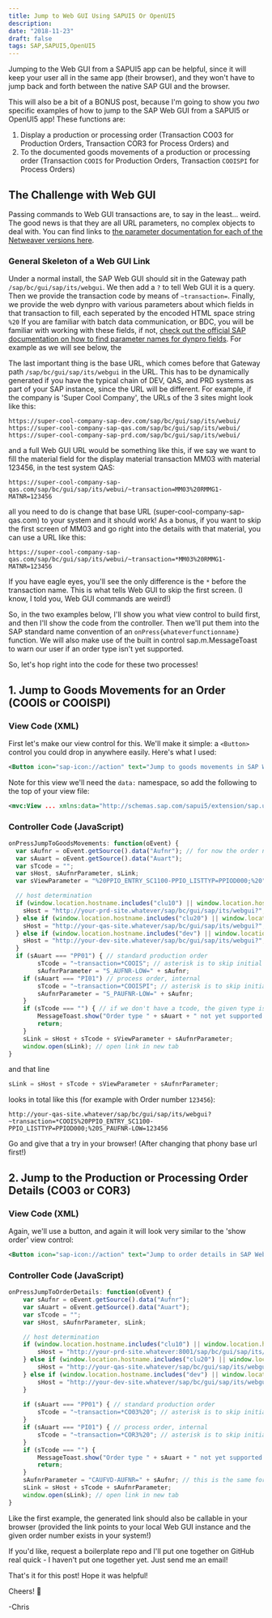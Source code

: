 ```yaml
---
title: Jump to Web GUI Using SAPUI5 Or OpenUI5
description:
date: "2018-11-23"
draft: false
tags: SAP,SAPUI5,OpenUI5
---
```

Jumping to the Web GUI from a SAPUI5 app can be helpful, since it will keep your user all in the same app (their browser), and they won't have to jump back and forth between the native SAP GUI and the browser.

This will also be a bit of a BONUS post, because I'm going to show you _two_ specific examples of how to jump to the SAP Web GUI from a SAPUI5 or OpenUI5 app! These functions are:

1. Display a production or processing order (Transaction CO03 for Production Orders, Transaction COR3 for Process Orders) 
and
2. To the documented goods movements of a production or processing order (Transaction `COOIS` for Production Orders, Transaction `COOISPI` for Process Orders)

## The Challenge with Web GUI

Passing commands to Web GUI transactions are, to say in the least... weird. The good news is that they are all URL parameters, no complex objects to deal with. You can find links to [the parameter documentation for each of the Netweaver versions here](https://wiki.scn.sap.com/wiki/pages/viewpage.action?pageId=451064095). 

### General Skeleton of a Web GUI Link

Under a normal install, the SAP Web GUI should sit in the Gateway path `/sap/bc/gui/sap/its/webgui`. We then add a `?` to tell Web GUI it is a query. Then we provide the transaction code by means of `~transaction=`. Finally, we provide the web dynpro with various parameters about which fields in that transaction to fill, each seperated by the encoded HTML space string `%20` If you are familiar with batch data communication, or BDC, you will be familiar with working with these fields, if not, [check out the official SAP documentation on how to find parameter names for dynpro fields](https://help.sap.com/saphelp_uiaddon10/helpdata/en/4c/5bdcd397817511e10000000a42189b/frameset.htm). For example as we will see below, the 

The last important thing is the base URL, which comes before that Gateway path `/sap/bc/gui/sap/its/webgui` in the URL. This has to be dynamically generated if you have the typical chain of DEV, QAS, and PRD systems as part of your SAP instance, since the URL will be different. For example, if the company is 'Super Cool Company', the URLs of the 3 sites might look like this:

`https://super-cool-company-sap-dev.com/sap/bc/gui/sap/its/webui/`
`https://super-cool-company-sap-qas.com/sap/bc/gui/sap/its/webui/`
`https://super-cool-company-sap-prd.com/sap/bc/gui/sap/its/webui/`

and a full Web GUI URL would be something like this, if we say we want to fill the material field for the display material transaction MM03 with material 123456, in the test system QAS:

`https://super-cool-company-sap-qas.com/sap/bc/gui/sap/its/webui/~transaction=MM03%20RMMG1-MATNR=123456`

all you need to do is change that base URL (super-cool-company-sap-qas.com) to your system and it should work! As a bonus, if you want to skip the first screen of MM03 and go right into the details with that material, you can use a URL like this:

`https://super-cool-company-sap-qas.com/sap/bc/gui/sap/its/webui/~transaction=*MM03%20RMMG1-MATNR=123456`

If you have eagle eyes, you'll see the only difference is the `*` before the transaction name. This is what tells Web GUI to skip the first screen. (I know, I told you, Web GUI commands are weird!)

So, in the two examples below, I'll show you what view control to build first, and then I'll show the code from the controller. Then we'll put them into the SAP standard name convention of an `onPress{whateverfunctionname}` function. We will also make use of the built in control sap.m.MessageToast to warn our user if an order type isn't yet supported.

So, let's hop right into the code for these two processes!

## 1. Jump to Goods Movements for an Order (COOIS or COOISPI)

### View Code (XML)

First let's make our view control for this. We'll make it simple: a `<Button>` control you could drop in anywhere easily. Here's what I used:

```xml
<Button icon="sap-icon://action" text="Jump to goods movements in SAP Web GUI" press="onPressJumpToGoodsMovements" data:Aufnr="{Aufnr}" data:Auart="{Auart}"/>
```

Note for this view we'll need the `data:` namespace, so add the following to the top of your view file:

```xml
<mvc:View ... xmlns:data="http://schemas.sap.com/sapui5/extension/sap.ui.core.CustomData/1" ... >
```

### Controller Code (JavaScript)

```javascript
onPressJumpToGoodsMovements: function(oEvent) {
  var sAufnr = oEvent.getSource().data("Aufnr"); // for now the order number (AUFNR) and order type (AUART) are coded as if they were already in the source button data, but you could get these from a sapui5 model or similar
  var sAuart = oEvent.getSource().data("Auart");
  var sTcode = "";
  var sHost, sAufnrParameter, sLink;
  var sViewParameter = "%20PPIO_ENTRY_SC1100-PPIO_LISTTYP=PPIOD000;%20"; // same for both types of orders

  // host determination
  if (window.location.hostname.includes("clu10") || window.location.hostname.includes("prd")) {
  	sHost = "http://your-prd-site.whatever/sap/bc/gui/sap/its/webgui?";
  } else if (window.location.hostname.includes("clu20") || window.location.hostname.includes("qas")) {
  	sHost = "http://your-qas-site.whatever/sap/bc/gui/sap/its/webgui?";
  } else if (window.location.hostname.includes("dev") || window.location.hostname.includes("webide")) {
  	sHost = "http://your-dev-site.whatever/sap/bc/gui/sap/its/webgui?";
  }
  if (sAuart === "PP01") { // standard production order 
		sTcode = "~transaction=*COOIS"; // asterisk is to skip initial screen
		sAufnrParameter = "S_AUFNR-LOW=" + sAufnr;
	if (sAuart === "PI01") // process order, internal 
		sTcode = "~transaction=*COOISPI"; // asterisk is to skip initial screen
		sAufnrParameter = "S_PAUFNR-LOW=" + sAufnr;
	}
	if (sTcode === "") { // if we don't have a tcode, the given type isn't supported yet
		MessageToast.show("Order type " + sAuart + " not yet supported!");
		return;
	}
	sLink = sHost + sTcode + sViewParameter + sAufnrParameter;
	window.open(sLink); // open link in new tab
}
```

and that line

```javascript
sLink = sHost + sTcode + sViewParameter + sAufnrParameter;
```

looks in total like this (for example with Order number `123456`): 

```
http://your-qas-site.whatever/sap/bc/gui/sap/its/webgui?~transaction=*COOIS%20PPIO_ENTRY_SC1100-PPIO_LISTTYP=PPIOD000;%20S_PAUFNR-LOW=123456
```

Go and give that a try in your browser! (After changing that phony base url first!)

## 2. Jump to the Production or Processing Order Details (CO03 or COR3)

### View Code (XML)

Again, we'll use a button, and again it will look very similar to the 'show order' view control:

```xml
<Button icon="sap-icon://action" text="Jump to order details in SAP Web GUI" press="onPressJumpToOrderDetails" data:Aufnr="{Aufnr}" data:Auart="{Auart}"/>
```

### Controller Code (JavaScript)

```javascript
onPressJumpToOrderDetails: function(oEvent) {
	var sAufnr = oEvent.getSource().data("Aufnr");
	var sAuart = oEvent.getSource().data("Auart");
	var sTcode = "";
	var sHost, sAufnrParameter, sLink;

	// host determination
	if (window.location.hostname.includes("clu10") || window.location.hostname.includes("prd")) {
		sHost = "http://your-prd-site.whatever:8001/sap/bc/gui/sap/its/webgui?";
	} else if (window.location.hostname.includes("clu20") || window.location.hostname.includes("qas")) {
		sHost = "http://your-qas-site.whatever/sap/bc/gui/sap/its/webgui?";
	} else if (window.location.hostname.includes("dev") || window.location.hostname.includes("webide")) {
		sHost = "http://your-dev-site.whatever/sap/bc/gui/sap/its/webgui?";
	}
	
	if (sAuart === "PP01") { // standard production order
		sTcode = "~transaction=*CO03%20"; // asterisk is to skip initial screen
	} 
	if (sAuart === "PI01") { // process order, internal
		sTcode = "~transaction=*COR3%20"; // asterisk is to skip initial screen
	}
	if (sTcode === "") {
		MessageToast.show("Order type " + sAuart + " not yet supported!");
		return;
	}
	sAufnrParameter = "CAUFVD-AUFNR=" + sAufnr; // this is the same for transactions CO03 and COR03
	sLink = sHost + sTcode + sAufnrParameter;
	window.open(sLink); // open link in new tab
}
```

Like the first example, the generated link should also be callable in your browser (provided the link points to your local Web GUI instance and the given order number exists in your system!)

If you'd like, request a boilerplate repo and I'll put one together on GitHub real quick - I haven't put one together yet. Just send me an email!

That's it for this post! Hope it was helpful!

Cheers! 🍺

-Chris


